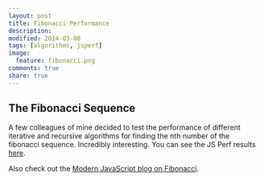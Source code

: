 ```yaml
---
layout: post
title: Fibonacci Performance
description: 
modified: 2014-03-08
tags: [algorithms, jsperf]
image:
  feature: fibonacci.png
comments: true
share: true
---
```


## The Fibonacci Sequence

A few colleagues of mine decided to test the performance of different iterative and recursive algorithms for finding the nth number of the fibonacci sequence.  Incredibly interesting.  You can see the JS Perf results [here](http://jsperf.com/fib-toy-problem/4).

Also check out the [Modern JavaScript blog on Fibonacci](http://modernjavascript.blogspot.com/2012/10/breaking-it-down-with-algorithms-ii.html).

